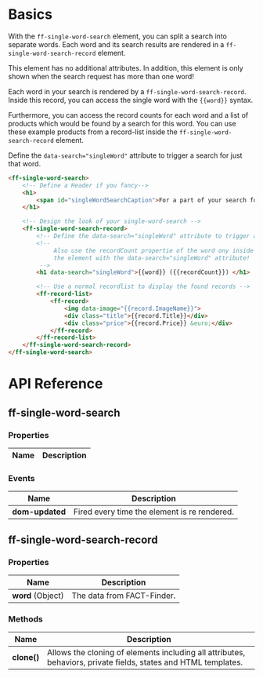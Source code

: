 # Basics
With the `ff-single-word-search` element, you can split a search into separate words. Each word and its search results are rendered in a `ff-single-word-search-record` element.

This element has no additional attributes. In addition, this element is only shown when the search request has more than one word!

Each word in your search is rendered by a `ff-single-word-search-record`. Inside this record, you can access the single word with the `{{word}}` syntax.

Furthermore, you can access the record counts for each word and a list of products which would be found by a search for this word. You can use these example products from a record-list inside the `ff-single-word-search-record` element.

Define the `data-search="singleWord"` attribute to trigger a search for just that word.

```html
<ff-single-word-search>
    <!-- Define a Header if you fancy-->
    <h1>
        <span id="singleWordSearchCaption">For a part of your search following products could be found:</span>
    </h1>

    <!-- Design the look of your single-word-search -->
    <ff-single-word-search-record>
        <!-- Define the data-search="singleWord" attribute to trigger a search for just that word -->
        <!--
             Also use the recordCount propertie of the word ony inside
             the element with the data-search="singleWord" attribute!
         -->
        <h1 data-search="singleWord">{{word}} ({{recordCount}}) </h1>

        <!-- Use a normal recordlist to display the found records -->
        <ff-record-list>
            <ff-record>
                <img data-image="{{record.ImageName}}">
                <div class="title">{{record.Title}}</div>
                <div class="price">{{record.Price}} &euro;</div>
            </ff-record>
        </ff-record-list>
    </ff-single-word-search-record>
</ff-single-word-search>
```

# API Reference
## ff-single-word-search
### Properties
| Name | Description |
| ---- | ----------- |

### Events
| Name | Description |
| ---- | ----------- |
|**dom-updated**| Fired every time the element is re rendered. |

## ff-single-word-search-record
### Properties
| Name | Description |
| ---- | ----------- |
| **word**&nbsp;(Object) | The data from FACT-Finder. | 

### Methods
| Name | Description |
| ---- | ----------- |
|**clone()**| Allows the cloning of elements including all attributes, behaviors, private fields, states and HTML templates. |